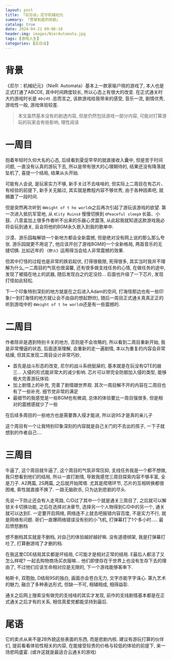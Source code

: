```yaml
---
layout: post
title: 「后日谈」尼尔机械纪元
summary: 「贯穿到底的悲剧」
catalog: true
date: 2024-04-21 09:06:18
header-img: images/NierAutomata.jpg
tags: [游戏人生]
categories: [后日谈]
---
```

# 背景

《尼尔：机械纪元》（NieR: Automata）基本上一款家喻户晓的游戏了, 本人也是正式打通了ABCDE, 其中时间跨度较长, 所以心态上有很大的改变. 在正式通关时大约游戏时长是 `40小时` .总而言之, 该款游戏给我带来的感受, 音乐一流, 剧情优秀, 游戏性一般, 游戏体验较差.

> 本文虽然基本没有的剧透内容, 但是仍然包括游戏一部分内容, 可能对打算游玩的玩家会有些影响, 理性阅读

# 一周目

抱着年轻时久仰大名的心态, 后续看到夏促早早的就直接收入囊中, 但是苦于时间问题, 一直没有认真的游玩下去, 所以是带有很大的心理期待的, 结果还没有降落就坠机了, 喜提一个结局, 结果从头开始.

可能有人会说, 是玩家实力不够, 新手关过不去啥啥的, 但实际上二周目在有芯片、有经验的前提下, 新手关无脑过,  其实就是教程内容不够优秀, 由于各种因素吧, 就搁置了一段时间.

但是突然再次听到 `《Weight of t he world》`之后再次引起了游玩该游戏的欲望. 第一次进入抵抗军营地, 从 `《City Ruins》` 慢慢切换到 `《Peaceful sleep》` 长笛、小鼓、八音盒加上很多作者听不出来的乐器心灵震荡, 从此起我就知道这款游戏我必将会玩到通关, 且会将他的BGM永久嵌入到我的歌单中.

沙漠、游乐园每解锁一个新地方都会全新震撼, 但是绝对没有网上说的那么那么夸张. 游乐园就更不用说了, 他应该开创了游戏BGM的一个全新格局, 两首音乐的无缝切换. 比如近年的 `《野火》`运用得当会给人非常震撼的效果.

 但其中打怪的过程也是非常的跌宕起伏, 打得很极限, 死得很多, 其实当时我并不理解为什么,一二周目的气氛也很温馨, 还有很多做支线任务的心情, 在做任务的途中, 发现了被插在地上的武器, 随后发现白之约定没捡... 后面也升级了一下芯片, 发现打怪如此轻松.

下一个印象特别深刻的地方就是在之后进入Adam的空间, 打海怪那边也有一些印象(一到打海怪的地方就让会不由自的想起野炊), 随后一周目正式通关真真正正的听到游戏中的 `《Weight of t he world》`还是有一些震撼的.

# 二周目

作者除非是遇到特别卡关的地方, 否则是不会攻略的, 所以看到二周目重新开始, 我是非常懵逼的状态, 后面逐渐理解, 会重新的走一遍剧情, 本以为重复的内容会非常枯燥, 但其实发现二周目设计非常巧妙,

* 首先是战斗形态的改变, 尼尔的战斗系统挺屎的, 基本就是在玩没有QTE的崩三... 入侵的形式能非常大的减少影响. 芯片可以带完全防御加入侵的类型, 能够极大完善游玩体验.
* 加上剧情上的补充, 完善了剧情跟世界观. 其次一周目解不开的内容在二周目也有了一些补充. 细节党非常的满足
* 最细节的我感觉是一些BGM也有微调, 总体的体验要比一周目强很多, 但是相对的震撼感就少了一些

在后续多周目的一些地方也是需要靠入侵才能进, 所以说9S才是真的亲儿子

这个周目有一个让我特别印象深刻的内容就是自己关门的不去出的孩子, 一下子就想到的作者自己....

# 三周目

牛逼了, 这个周目就牛逼了, 这个周目的气氛非常压抑, 支线任务我是一个都不想做, 我只想看到他们的结局, 所以一直打剧情, 导致我感觉三周目探索内容不够丰富, 全是刀子. A2两篇, 2S两篇, 之后就开始爬塔. 尤其是爬塔环节, 芯片的互相转换都很困难, 索性就直接不换了. 一路无脑砍杀, 只为达到悲剧的尽头.

先说一下防止还会有人走弯路, C/D过了其中一个就是通关三周目了, 之后就可以解锁关卡切换功能, 之后在选择对决章节, 选择另一个人物得到C/D中的另一个, 通关就可以达到E. 一定要开启网络, 网络连不上就去吧报错内容百度, 不是实力不行, 就是网络有问题. 哥们一直爆网络错误没有别的小飞机, 打弹幕打了1个多小时..... 最后愤怒删档

想不删档其实就是不删档, 对自己的体验越好越好嘛. 没有道德绑架, 我是打弹幕打吐了, 打算删游戏了才删的档.

在我这里CDE结局其实都是坏结局, C可能才是相对正常的结局. E最后人都活了又怎么样呢? 一起去购物商场买衣服嘛... 他们即使存在于世界上也没有生存下去的理由了, 不过他们应该生命相对应是无限的, 下一个游戏能够客串下.

帕斯卡, 双胞胎, D结局9S的独白, 画面亦会苍白无力, 文字亦能字字诛心. 第九艺术的魅力, 融合了多种表达形式, 但缺一不可, 相辅相成, 相得益彰.

通关之后网上搜索没有做完的支线啥的其实才发现, 前作的支线剧情基本都是在正式通关之后才有的关系, 相信真爱党都能坚持到最后.

# 尾语

它的卖点从来不是2B外貌这些表面的东西, 而是悲剧内核. 建议有游玩打算的伙伴们, 提前看看体验性相关的内容, 在能接受较贵的价格与较低的体验的前提下, 来一场悲鸣盛宴. (或许这就是最适合云通关的游戏)
